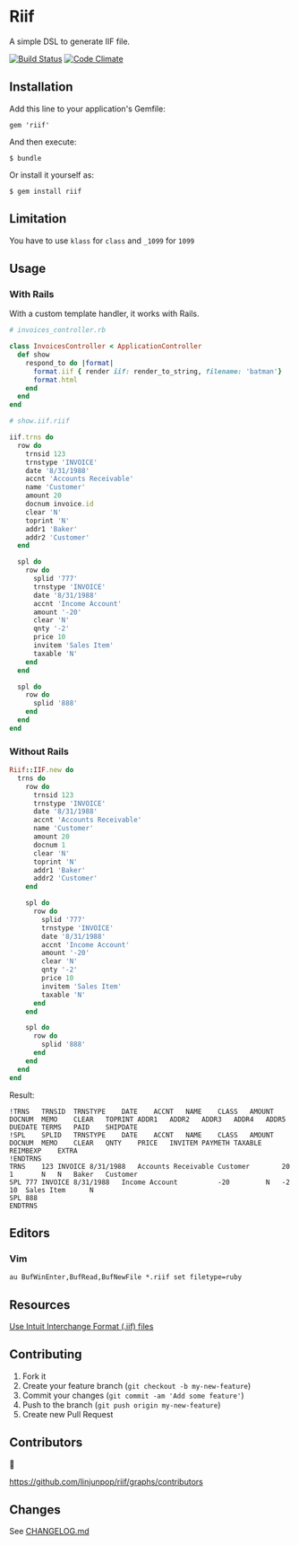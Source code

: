 # Riif

A simple DSL to generate IIF file.

[![Build Status](https://travis-ci.org/linjunpop/riif.png?branch=master)](https://travis-ci.org/linjunpop/riif)
[![Code Climate](https://codeclimate.com/badge.png)](https://codeclimate.com/github/linjunpop/riif)

## Installation

Add this line to your application's Gemfile:

    gem 'riif'

And then execute:

    $ bundle

Or install it yourself as:

    $ gem install riif


## Limitation

You have to use `klass` for `class` and `_1099` for `1099`

## Usage

### With Rails

With a custom template handler, it works with Rails.

```ruby
# invoices_controller.rb

class InvoicesController < ApplicationController
  def show
    respond_to do |format|
      format.iif { render iif: render_to_string, filename: 'batman'}
      format.html
    end
  end
end
```

```ruby
# show.iif.riif

iif.trns do
  row do
    trnsid 123
    trnstype 'INVOICE'
    date '8/31/1988'
    accnt 'Accounts Receivable'
    name 'Customer'
    amount 20
    docnum invoice.id
    clear 'N'
    toprint 'N'
    addr1 'Baker'
    addr2 'Customer'
  end

  spl do
    row do
      splid '777'
      trnstype 'INVOICE'
      date '8/31/1988'
      accnt 'Income Account'
      amount '-20'
      clear 'N'
      qnty '-2'
      price 10
      invitem 'Sales Item'
      taxable 'N'
    end
  end

  spl do
    row do
      splid '888'
    end
  end
end
```

### Without Rails

```ruby
Riif::IIF.new do
  trns do
    row do
      trnsid 123
      trnstype 'INVOICE'
      date '8/31/1988'
      accnt 'Accounts Receivable'
      name 'Customer'
      amount 20
      docnum 1
      clear 'N'
      toprint 'N'
      addr1 'Baker'
      addr2 'Customer'
    end

    spl do
      row do
        splid '777'
        trnstype 'INVOICE'
        date '8/31/1988'
        accnt 'Income Account'
        amount '-20'
        clear 'N'
        qnty '-2'
        price 10
        invitem 'Sales Item'
        taxable 'N'
      end
    end

    spl do
      row do
        splid '888'
      end
    end
  end
end
```

Result:

```
!TRNS	TRNSID	TRNSTYPE	DATE	ACCNT	NAME	CLASS	AMOUNT	DOCNUM	MEMO	CLEAR	TOPRINT	ADDR1	ADDR2	ADDR3	ADDR4	ADDR5	DUEDATE	TERMS	PAID	SHIPDATE
!SPL	SPLID	TRNSTYPE	DATE	ACCNT	NAME	CLASS	AMOUNT	DOCNUM	MEMO	CLEAR	QNTY	PRICE	INVITEM	PAYMETH	TAXABLE	REIMBEXP	EXTRA
!ENDTRNS
TRNS	123	INVOICE	8/31/1988	Accounts Receivable	Customer		20	1		N	N	Baker	Customer
SPL	777	INVOICE	8/31/1988	Income Account			-20			N	-2	10	Sales Item		N
SPL	888
ENDTRNS
```

## Editors

### Vim

```VimL
au BufWinEnter,BufRead,BufNewFile *.riif set filetype=ruby
```

## Resources

[Use Intuit Interchange Format (.iif) files](http://support.quickbooks.intuit.com/support/articles/HOW12778)

## Contributing

1. Fork it
2. Create your feature branch (`git checkout -b my-new-feature`)
3. Commit your changes (`git commit -am 'Add some feature'`)
4. Push to the branch (`git push origin my-new-feature`)
5. Create new Pull Request

## Contributors

:beers:

https://github.com/linjunpop/riif/graphs/contributors

## Changes

See [CHANGELOG.md](CHANGELOG.md)
